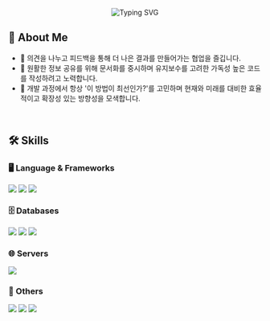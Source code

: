 <p align="center">
  <img src="https://readme-typing-svg.demolab.com?font=Fira+Code&size=30&duration=3000&pause=500&color=E8909C&center=true&vCenter=true&width=550&lines=Welcome+to+Yeneung's+Github!;Welcome+to+Yeneung's+Github!;Welcome+to+Yeneung's+Github!;Let's+Build+Something+Great+Together!+🚀" alt="Typing SVG">
</p>

## 🌟 About Me
- 💬 의견을 나누고 피드백을 통해 더 나은 결과를 만들어가는 협업을 즐깁니다.
- 📄 원활한 정보 공유를 위해 문서화를 중시하며 유지보수를 고려한 가독성 높은 코드를 작성하려고 노력합니다.
- 🤔 개발 과정에서 항상 '이 방법이 최선인가?'를 고민하며 현재와 미래를 대비한 효율적이고 확장성 있는 방향성을 모색합니다.

<br>

## 🛠️ Skills

### 🖥️ Language & Frameworks
<p>
  <img src="https://img.shields.io/badge/JAVA-007396?style=for-the-badge&logo=java&logoColor=white" />
  <img src="https://img.shields.io/badge/Spring%20Boot-6DB33F?style=for-the-badge&logo=spring-boot&logoColor=white" />
  <img src="https://img.shields.io/badge/React-61DAFB?style=for-the-badge&logo=react&logoColor=black" />
</p>

### 🗄️ Databases
<p>
  <img src="https://img.shields.io/badge/MySQL-4479A1?style=for-the-badge&logo=mysql&logoColor=white" />
  <img src="https://img.shields.io/badge/Oracle-F80000?style=for-the-badge&logo=oracle&logoColor=white" />
  <img src="https://img.shields.io/badge/Elasticsearch-005571?style=for-the-badge&logo=elasticsearch&logoColor=white" />
</p>

### 🌐 Servers
<p>
  <img src="https://img.shields.io/badge/Apache-D22128?style=for-the-badge&logo=apache&logoColor=white" />
</p>

### 🎈 Others
<p>
  <img src="https://img.shields.io/badge/JPA-000000?style=for-the-badge&logo=jpa&logoColor=white" />
  <img src="https://img.shields.io/badge/REST%20API-FF6C37?style=for-the-badge&logo=rest-api&logoColor=white" />
  <img src="https://img.shields.io/badge/Git-F05032?style=for-the-badge&logo=git&logoColor=white" />
</p>
